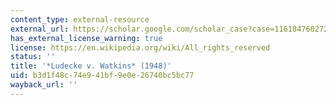```yaml
---
content_type: external-resource
external_url: https://scholar.google.com/scholar_case?case=11618476027227715138&hl=en&as_sdt=6&as_vis=1&oi=scholarr
has_external_license_warning: true
license: https://en.wikipedia.org/wiki/All_rights_reserved
status: ''
title: '*Ludecke v. Watkins* (1948)'
uid: b3d1f48c-74e9-41bf-9e0e-26740bc5bc77
wayback_url: ''
---
```

